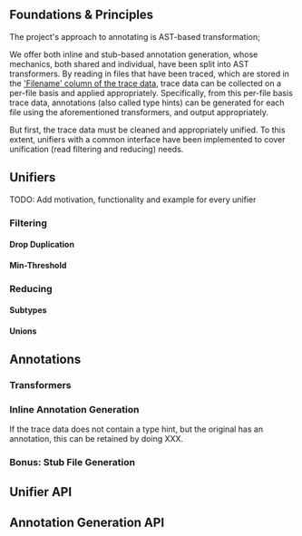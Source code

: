 ## Foundations & Principles

The project's approach to annotating is AST-based transformation; 

We offer both inline and stub-based annotation generation, whose mechanics, both shared and individual, have been split into AST transformers.
By reading in files that have been traced, which are stored in the ['Filename' column of the trace data](tracing.md#api), trace data can be collected on a per-file basis and applied appropriately.
Specifically, from this per-file basis trace data, annotations (also called type hints) can be generated for each file using the aforementioned transformers, and output appropriately.


But first, the trace data must be cleaned and appropriately unified.
To this extent, unifiers with a common interface have been implemented to cover unification (read filtering and reducing) needs.


## Unifiers


TODO: Add motivation, functionality and example for every unifier

### Filtering


#### Drop Duplication



#### Min-Threshold




### Reducing

#### Subtypes


#### Unions



## Annotations

### Transformers


#### 


### Inline Annotation Generation

If the trace data does not contain a type hint, but the original has an annotation, this can be retained by doing XXX.


### Bonus: Stub File Generation


## Unifier API


## Annotation Generation API